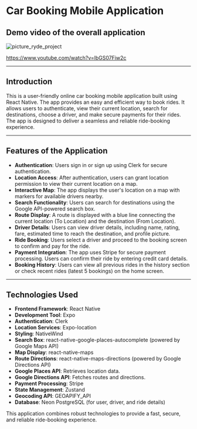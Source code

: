 # Car Booking Mobile Application

## Demo video of the overall application

![picture_ryde_project](https://github.com/user-attachments/assets/2b210c13-02a3-4bf8-82d4-210d7ea802d8)

https://www.youtube.com/watch?v=lbGS07Fiw2c

---

## Introduction  
This is a user-friendly online car booking mobile application built using React Native. The app provides an easy and efficient way to book rides. It allows users to authenticate, view their current location, search for destinations, choose a driver, and make secure payments for their rides. The app is designed to deliver a seamless and reliable ride-booking experience.

---

## Features of the Application  
- **Authentication**: Users sign in or sign up using Clerk for secure authentication.  
- **Location Access**: After authentication, users can grant location permission to view their current location on a map.  
- **Interactive Map**: The app displays the user's location on a map with markers for available drivers nearby.  
- **Search Functionality**: Users can search for destinations using the Google API-powered search box.  
- **Route Display**: A route is displayed with a blue line connecting the current location (To Location) and the destination (From Location).  
- **Driver Details**: Users can view driver details, including name, rating, fare, estimated time to reach the destination, and profile picture.  
- **Ride Booking**: Users select a driver and proceed to the booking screen to confirm and pay for the ride.  
- **Payment Integration**: The app uses Stripe for secure payment processing. Users can confirm their ride by entering credit card details.  
- **Booking History**: Users can view all previous rides in the history section or check recent rides (latest 5 bookings) on the home screen.  

---

## Technologies Used  
- **Frontend Framework**: React Native  
- **Development Tool**: Expo  
- **Authentication**: Clerk  
- **Location Services**: Expo-location  
- **Styling**: NativeWind  
- **Search Box**: react-native-google-places-autocomplete (powered by Google Maps API)  
- **Map Display**: react-native-maps  
- **Route Directions**: react-native-maps-directions (powered by Google Directions API)
- **Google Places API**: Retrieves location data.
- **Google Directions API**: Fetches routes and directions.
- **Payment Processing**: Stripe  
- **State Management**: Zustand  
- **Geocoding API**: GEOAPIFY_API  
- **Database**: Neon PostgreSQL (for user, driver, and ride details)  

This application combines robust technologies to provide a fast, secure, and reliable ride-booking experience.
